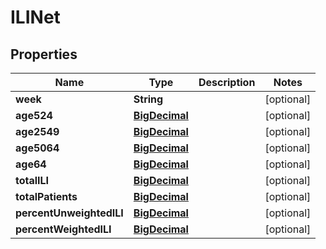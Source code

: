 # ILINet

## Properties
Name | Type | Description | Notes
------------ | ------------- | ------------- | -------------
**week** | **String** |  |  [optional]
**age524** | [**BigDecimal**](BigDecimal.md) |  |  [optional]
**age2549** | [**BigDecimal**](BigDecimal.md) |  |  [optional]
**age5064** | [**BigDecimal**](BigDecimal.md) |  |  [optional]
**age64** | [**BigDecimal**](BigDecimal.md) |  |  [optional]
**totalILI** | [**BigDecimal**](BigDecimal.md) |  |  [optional]
**totalPatients** | [**BigDecimal**](BigDecimal.md) |  |  [optional]
**percentUnweightedILI** | [**BigDecimal**](BigDecimal.md) |  |  [optional]
**percentWeightedILI** | [**BigDecimal**](BigDecimal.md) |  |  [optional]
